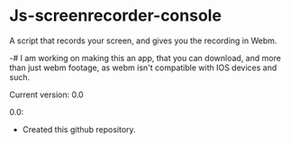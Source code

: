 # Js-screenrecorder-console
A script that records your screen, and gives you the recording in Webm.

-# I am working on making this an app, that you can download, and more than just webm footage, as webm isn't compatible with IOS devices and such. 

Current version: 0.0

0.0:
- Created this github repository.
